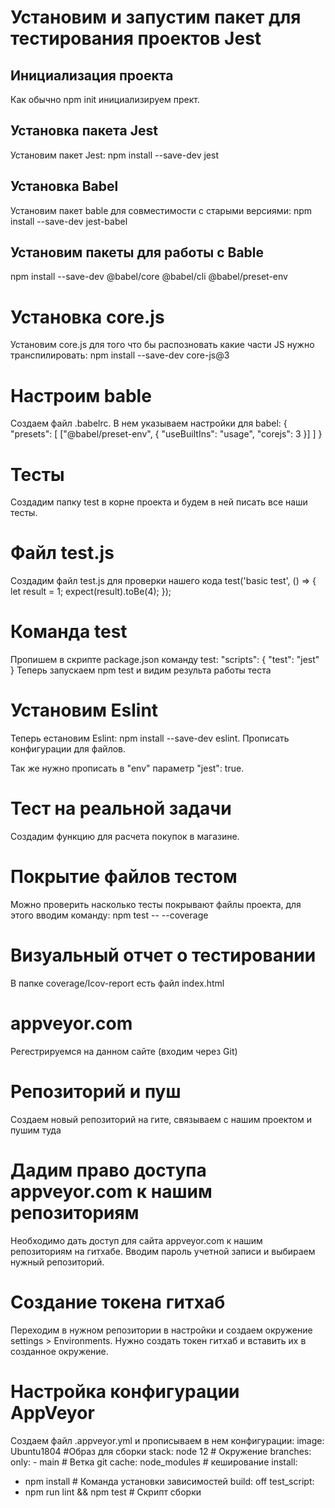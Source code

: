 # Установим и запустим пакет для тестирования проектов Jest

## Инициализация проекта
Как обычно npm init инициализируем прект.

## Установка пакета Jest
Установим пакет Jest: npm install --save-dev jest

## Установка Babel
Установим пакет bable для совместимости с старыми версиями: npm install --save-dev jest-babel

## Установим пакеты для работы с Bable
npm install --save-dev @babel/core @babel/cli @babel/preset-env

# Установка core.js
Установим core.js для того что бы распозновать какие части JS нужно транспилировать: npm install --save-dev core-js@3

# Настроим bable
Создаем файл .babelrc. В нем указываем настройки для babel:
{
    "presets": [
        ["@babel/preset-env", {
            "useBuiltIns": "usage",
            "corejs": 3
        }]
    ]
}

# Тесты
Создадим папку test в корне проекта и будем в ней писать все наши тесты.

# Файл test.js
Создадим файл test.js для проверки нашего кода
test('basic test', () => {
    let result = 1;
    expect(result).toBe(4);
});

# Команда test
Пропишем в скрипте package.json команду test:
"scripts": {
    "test": "jest"
}
Теперь запускаем npm test и видим результа работы теста

# Установим Eslint
Теперь естановим Eslint: npm install --save-dev eslint. Прописать конфигурации для файлов.

Так же нужно прописать в "env" параметр "jest": true.

# Тест на реальной задачи
Создадим функцию для расчета покупок в магазине.

# Покрытие файлов тестом
Можно проверить насколько тесты покрывают файлы проекта, для этого вводим команду: npm test -- --coverage

# Визуальный отчет о тестировании
В папке coverage/Icov-report есть файл index.html

# appveyor.com
Регестрируемся на данном сайте (входим через Git)

# Репозиторий и пуш
Создаем новый репозиторий на гите, связываем с нашим проектом и пушим туда

# Дадим право доступа appveyor.com к нашим репозиториям
Необходимо дать доступ для сайта appveyor.com к нашим репозиториям на гитхабе. Вводим пароль учетной записи и выбираем нужный репозиторий.

# Создание токена гитхаб
Переходим в нужном репозитории в настройки и создаем окружение settings > Environments. Нужно создать токен гитхаб и вставить их в созданное окружение.

# Настройка конфигурации AppVeyor
Создаем файл .appveyor.yml и прописываем в нем конфигурации:
image: Ubuntu1804 #Образ для сборки
stack: node 12 # Окружение
branches:
  only:
    - main # Ветка git
cache: node_modules # кеширование
install:
  - npm install # Команда установки зависимостей
build: off
test_script:
  - npm run lint && npm test # Скрипт сборки

